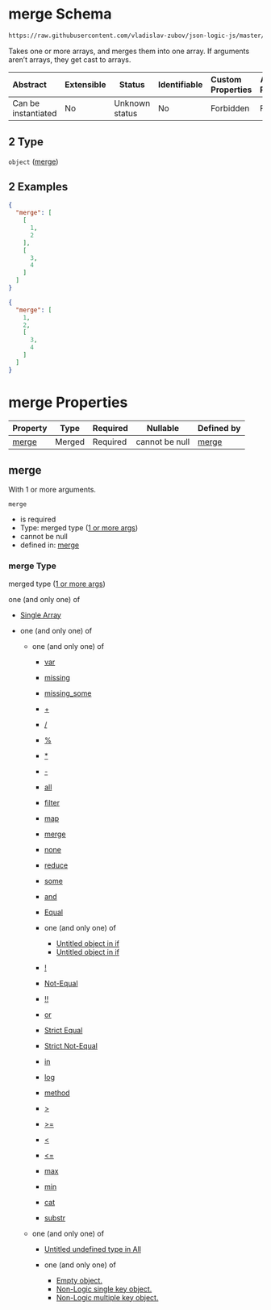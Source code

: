 # merge Schema

```txt
https://raw.githubusercontent.com/vladislav-zubov/json-logic-js/master/schemas/operators/array/merge.json#/oneOf/2
```

Takes one or more arrays, and merges them into one array. If arguments aren’t arrays, they get cast to arrays.


| Abstract            | Extensible | Status         | Identifiable | Custom Properties | Additional Properties | Access Restrictions | Defined In                                           |
| :------------------ | ---------- | -------------- | ------------ | :---------------- | --------------------- | ------------------- | ---------------------------------------------------- |
| Can be instantiated | No         | Unknown status | No           | Forbidden         | Forbidden             | none                | [var.json\*](common/var.json "open original schema") |

## 2 Type

`object` ([merge](var-oneof-merge.md))

## 2 Examples

```json
{
  "merge": [
    [
      1,
      2
    ],
    [
      3,
      4
    ]
  ]
}
```

```json
{
  "merge": [
    1,
    2,
    [
      3,
      4
    ]
  ]
}
```

# merge Properties

| Property        | Type   | Required | Nullable       | Defined by                                                                                                                   |
| :-------------- | ------ | -------- | -------------- | :--------------------------------------------------------------------------------------------------------------------------- |
| [merge](#merge) | Merged | Required | cannot be null | [merge](cat-properties-1-or-more-args.md "http&#x3A;//jsonlogic.com/schemas/common/one-or-more-args.json#/properties/merge") |

## merge

With 1 or more arguments.


`merge`

-   is required
-   Type: merged type ([1 or more args](cat-properties-1-or-more-args.md))
-   cannot be null
-   defined in: [merge](cat-properties-1-or-more-args.md "http&#x3A;//jsonlogic.com/schemas/common/one-or-more-args.json#/properties/merge")

### merge Type

merged type ([1 or more args](cat-properties-1-or-more-args.md))

one (and only one) of

-   [Single Array](one-or-more-args-oneof-single-array.md "check type definition")
-   one (and only one) of

    -   one (and only one) of

        -   [var](all-operators-oneof-var.md "check type definition")
        -   [missing](all-operators-oneof-missing.md "check type definition")
        -   [missing_some](all-operators-oneof-missing_some.md "check type definition")
        -   [+](all-operators-oneof--4.md "check type definition")
        -   [/](all-operators-oneof--5.md "check type definition")
        -   [%](all-operators-oneof--2.md "check type definition")
        -   [\*](all-operators-oneof--3.md "check type definition")
        -   [-](all-operators-oneof--.md "check type definition")
        -   [all](all-operators-oneof-all.md "check type definition")
        -   [filter](var-oneof-filter.md "check type definition")
        -   [map](var-oneof-map.md "check type definition")
        -   [merge](var-oneof-merge.md "check type definition")
        -   [none](all-operators-oneof-none.md "check type definition")
        -   [reduce](var-oneof-reduce.md "check type definition")
        -   [some](all-operators-oneof-some.md "check type definition")
        -   [and](all-operators-oneof-and.md "check type definition")
        -   [Equal](all-operators-oneof-equal.md "check type definition")
        -   one (and only one) of

            -   [Untitled object in if](if-oneof-0.md "check type definition")
            -   [Untitled object in if](if-oneof-1.md "check type definition")
        -   [!](all-operators-oneof-.md "check type definition")
        -   [Not-Equal](all-operators-oneof-not-equal.md "check type definition")
        -   [!!](all-operators-oneof--1.md "check type definition")
        -   [or](all-operators-oneof-or.md "check type definition")
        -   [Strict Equal](all-operators-oneof-strict-equal.md "check type definition")
        -   [Strict Not-Equal](all-operators-oneof-strict-not-equal.md "check type definition")
        -   [in](all-operators-oneof-in.md "check type definition")
        -   [log](all-operators-oneof-log.md "check type definition")
        -   [method](all-operators-oneof-method.md "check type definition")
        -   [>](all-operators-oneof--8.md "check type definition")
        -   [>=](all-operators-oneof--9.md "check type definition")
        -   [&lt;](all-operators-oneof--6.md "check type definition")
        -   [&lt;=](all-operators-oneof--7.md "check type definition")
        -   [max](all-operators-oneof-max.md "check type definition")
        -   [min](all-operators-oneof-min.md "check type definition")
        -   [cat](all-operators-oneof-cat.md "check type definition")
        -   [substr](all-operators-oneof-substr.md "check type definition")
    -   one (and only one) of

        -   [Untitled undefined type in All](all-types-wo-array-oneof-0.md "check type definition")
        -   one (and only one) of

            -   [Empty object.](no-logic-object-oneof-empty-object.md "check type definition")
            -   [Non-Logic single key object.](no-logic-object-oneof-non-logic-single-key-object.md "check type definition")
            -   [Non-Logic multiple key object.](no-logic-object-oneof-non-logic-multiple-key-object.md "check type definition")
